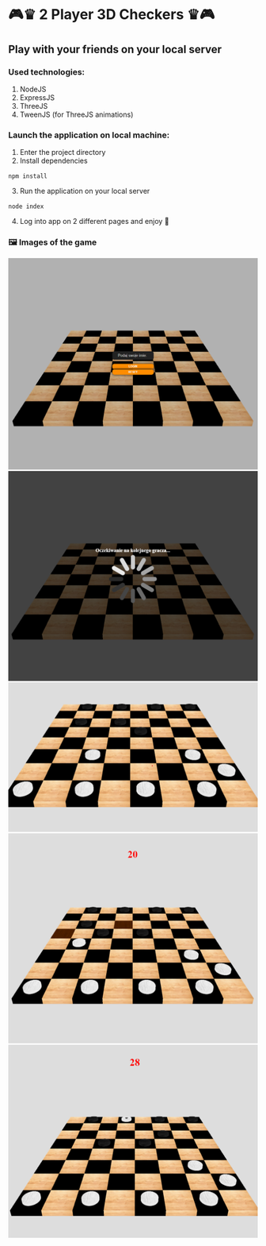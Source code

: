 # 🎮♛ **2 Player 3D Checkers** ♛🎮
## **Play with your friends on your local server**

### **Used technologies:**
1. NodeJS 
2. ExpressJS 
3. ThreeJS
4. TweenJS (for ThreeJS animations)


### **Launch the application on local machine:**  
1. Enter the project directory
2. Install dependencies
```
npm install
``` 
3. Run the application on your local server
```
node index
```
4. Log into app on 2 different pages and enjoy 🎉






### 🖼️ **Images of the game** 
![](./readmeImg/w1.png)
![](./readmeImg/w2.png)
![](./readmeImg/w3.png)
![](./readmeImg/w4.png)
![](./readmeImg/w5.png)
